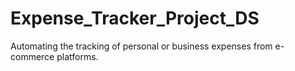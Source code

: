 # Expense_Tracker_Project_DS
Automating the tracking of personal or business expenses from e-commerce platforms.
